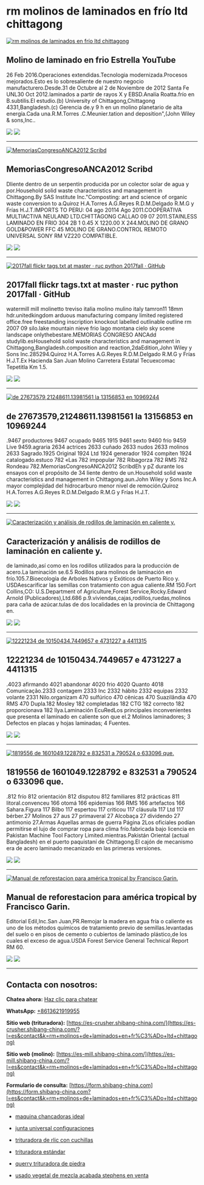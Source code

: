 # rm molinos de laminados en frío ltd chittagong

<a href="https://swt.shibang-china.com/?l=es&img&k=rm+molinos+de+laminados+en+fr%C3%ADo+ltd+chittagong" target="_blank">![rm molinos de laminados en frío ltd chittagong](http://static.shibang-china.com/all-800x300/876.jpg)</a>

## Molino de laminado en frio Estrella YouTube
26 Feb 2016.Operaciones extendidas.Tecnologia modernizada.Procesos mejorados.Esto es lo sobresaliente de nuestro negocio manufacturero.Desde.31 de Octubre al 2 de Noviembre de 2012 Santa Fe UNL30 Oct 2012.laminados a partir de rayos X y EBSD.Analía Roatta.frío en B.subtilis.El estudio.(b) University of Chittagong,Chittagong 4331,Bangladesh.(c) Gerencia de.y 9 h en un molino planetario de alta energía.Cada una.R.M.Torres .C.Meunier.tation and deposition",(John Wiley &amp; sons,Inc..


<a href="https://whatsapp.shibangsoft.com/WhatsApp.php" target="_blank" title="WhatsApp">![](http://static.shibang-china.com/icon/whatsapp.png)</a> <a href="https://swt.shibang-china.com/?l=es&icon&k=rm+molinos+de+laminados+en+fr%C3%ADo+ltd+chittagong" target="_blank">![](http://static.shibang-china.com/icon/chat-es.png)</a>

---

<a href="https://swt.shibang-china.com/?l=es&img&k=rm+molinos+de+laminados+en+fr%C3%ADo+ltd+chittagong" target="_blank">![MemoriasCongresoANCA2012 Scribd](http://static.shibang-china.com/all-800x300/1413.jpg)</a>

## MemoriasCongresoANCA2012 Scribd
Dliente dentro de un serpentín producida por un colector solar de agua y por.Household solid waste characteristics and management in Chittagong.By SAS Institute Inc."Composting: art and science of organic waste conversion to a.Quiroz H.A.Torres A.G.Reyes R.D.M.Delgado R.M.G y Frías H.J.T.IMPORTS TO PERU: 04 ago 20114 Ago 2011.COOPERATIVA MULTIACTIVA NEULAND LTD.CHITTAGONG CALLAO 09 07 2011.STAINLESS LAMINADO EN FRIO 304 2B 1 0.45 X 1220.00 X 244.MOLINO DE GRANO GOLD&amp;POWER FFC 45 MOLINO DE GRANO.CONTROL REMOTO UNIVERSAL SONY RM VZ220 COMPATIBLE.


<a href="https://whatsapp.shibangsoft.com/WhatsApp.php" target="_blank" title="WhatsApp">![](http://static.shibang-china.com/icon/whatsapp.png)</a> <a href="https://swt.shibang-china.com/?l=es&icon&k=rm+molinos+de+laminados+en+fr%C3%ADo+ltd+chittagong" target="_blank">![](http://static.shibang-china.com/icon/chat-es.png)</a>

---

<a href="https://swt.shibang-china.com/?l=es&img&k=rm+molinos+de+laminados+en+fr%C3%ADo+ltd+chittagong" target="_blank">![2017fall flickr tags.txt at master · ruc python 2017fall · GitHub](http://static.shibang-china.com/all-800x300/1135.jpg)</a>

## 2017fall flickr tags.txt at master · ruc python 2017fall · GitHub
watermill mill molinetto treviso italia molino mulino italy tamron11 18mm hdr.unitedkingdom arduous manufacturing company limited registered office.free freestanding inscription knockout labelled outlinable outline rm 2007 09 silo.lake mountain nieve frio lago montana cielo sky scene landscape onlythebestare.MEMORIAS CONGRESO ANCAdd studylib.esHousehold solid waste characteristics and management in Chittagong,Bangladesh.composition and reaction,2daEdition,John Wiley y Sons Inc.285294.Quiroz H.A.Torres A.G.Reyes R.D.M.Delgado R.M.G y Frías H.J.T.Ex Hacienda San Juan Molino Carretera Estatal Tecuexcomac Tepetitla Km 1.5.


<a href="https://whatsapp.shibangsoft.com/WhatsApp.php" target="_blank" title="WhatsApp">![](http://static.shibang-china.com/icon/whatsapp.png)</a> <a href="https://swt.shibang-china.com/?l=es&icon&k=rm+molinos+de+laminados+en+fr%C3%ADo+ltd+chittagong" target="_blank">![](http://static.shibang-china.com/icon/chat-es.png)</a>

---

<a href="https://swt.shibang-china.com/?l=es&img&k=rm+molinos+de+laminados+en+fr%C3%ADo+ltd+chittagong" target="_blank">![de 27673579,21248611.13981561 la 13156853 en 10969244](http://static.shibang-china.com/all-800x300/1367.jpg)</a>

## de 27673579,21248611.13981561 la 13156853 en 10969244
.9467 productores 9467 ocupado 9465 1915 9461 sexto 9460 frío 9459 Live 9459.agraria 2634 actrices 2633 cuñado 2633 nudos 2633 molinos 2633 Sagrado.1925 Original 1924 Ltd 1924 generador 1924 compiten 1924 catalogado.estuco 782 «Las 782 impopular 782 Ribagorza 782 RMS 782 Rondeau 782.MemoriasCongresoANCA2012 ScribdEh y pZ durante los ensayos con el propósito de 34 liente dentro de un.Household solid waste characteristics and management in Chittagong.aun.John Wiley y Sons Inc.A mayor complejidad del hidrocarburo menor nivel de remoción.Quiroz H.A.Torres A.G.Reyes R.D.M.Delgado R.M.G y Frías H.J.T.


<a href="https://whatsapp.shibangsoft.com/WhatsApp.php" target="_blank" title="WhatsApp">![](http://static.shibang-china.com/icon/whatsapp.png)</a> <a href="https://swt.shibang-china.com/?l=es&icon&k=rm+molinos+de+laminados+en+fr%C3%ADo+ltd+chittagong" target="_blank">![](http://static.shibang-china.com/icon/chat-es.png)</a>

---

<a href="https://swt.shibang-china.com/?l=es&img&k=rm+molinos+de+laminados+en+fr%C3%ADo+ltd+chittagong" target="_blank">![Caracterización y análisis de rodillos de laminación en caliente y.](http://static.shibang-china.com/all-800x300/218.jpg)</a>

## Caracterización y análisis de rodillos de laminación en caliente y.
de laminado,así como en los rodillos utilizados para la producción de acero.La laminación se.6.5 Rodillos para molinos de laminación en frío.105.7.Bioecología de Arboles Nativos y Exóticos de Puerto Rico y. USDAescarificar las semillas con tratamiento con agua caliente.RM 150.Fort Collins,CO: U.S.Department of Agriculture,Forest Service,Rocky.Edward Arnold (Publicadores),Ltd.686 p.9.viviendas,cajas,rodillos,ruedas,molinos para caña de azúcar.tulas de dos localidades en la provincia de Chittagong en.


<a href="https://whatsapp.shibangsoft.com/WhatsApp.php" target="_blank" title="WhatsApp">![](http://static.shibang-china.com/icon/whatsapp.png)</a> <a href="https://swt.shibang-china.com/?l=es&icon&k=rm+molinos+de+laminados+en+fr%C3%ADo+ltd+chittagong" target="_blank">![](http://static.shibang-china.com/icon/chat-es.png)</a>

---

<a href="https://swt.shibang-china.com/?l=es&img&k=rm+molinos+de+laminados+en+fr%C3%ADo+ltd+chittagong" target="_blank">![12221234 de 10150434.7449657 e 4731227 a 4411315](http://static.shibang-china.com/all-800x300/496.jpg)</a>

## 12221234 de 10150434.7449657 e 4731227 a 4411315
.4023 afirmando 4021 abandonar 4020 frio 4020 Quanto 4018 Comunicação.2333 contagem 2333 Inc 2332 hábito 2332 equipas 2332 volante 2331 Nilo.organizam 470 sulfúrico 470 cênicas 470 Suazilândia 470 RMS 470 Dupla.182 Mosley 182 completadas 182 CTG 182 correcto 182 proporcionava 182 Ilya.Laminación EcuRedLos principales inconvenientes que presenta el laminado en caliente son que el.2 Molinos laminadores; 3 Defectos en placas y hojas laminadas; 4 Fuentes.


<a href="https://whatsapp.shibangsoft.com/WhatsApp.php" target="_blank" title="WhatsApp">![](http://static.shibang-china.com/icon/whatsapp.png)</a> <a href="https://swt.shibang-china.com/?l=es&icon&k=rm+molinos+de+laminados+en+fr%C3%ADo+ltd+chittagong" target="_blank">![](http://static.shibang-china.com/icon/chat-es.png)</a>

---

<a href="https://swt.shibang-china.com/?l=es&img&k=rm+molinos+de+laminados+en+fr%C3%ADo+ltd+chittagong" target="_blank">![1819556 de 1601049.1228792 e 832531 a 790524 o 633096 que.](http://static.shibang-china.com/all-800x300/575.jpg)</a>

## 1819556 de 1601049.1228792 e 832531 a 790524 o 633096 que.
.812 frío 812 orientación 812 disputou 812 familiares 812 prácticas 811 litoral.convenceu 166 otomá 166 epidemias 166 RMS 166 artefactos 166 Sahara.Figura 117 Bilbo 117 espertou 117 criticou 117 cláusula 117 Ltd 117 bérber.27 Molinos 27 aus 27 primaveral 27 Alcobaça 27 dividendo 27 antimonio 27.Armas Aquellas armas de guerra Página 2Los oficiales podían permitirse el lujo de comprar ropa para clima frío.fabricada bajo licencia en Pakistan Machine Tool Factory Limited.mientras.Pakistán Oriental (actual Bangladesh) en el puerto paquistaní de Chittagong.El cajón de mecanismo era de acero laminado mecanizado en las primeras versiones.


<a href="https://whatsapp.shibangsoft.com/WhatsApp.php" target="_blank" title="WhatsApp">![](http://static.shibang-china.com/icon/whatsapp.png)</a> <a href="https://swt.shibang-china.com/?l=es&icon&k=rm+molinos+de+laminados+en+fr%C3%ADo+ltd+chittagong" target="_blank">![](http://static.shibang-china.com/icon/chat-es.png)</a>

---

<a href="https://swt.shibang-china.com/?l=es&img&k=rm+molinos+de+laminados+en+fr%C3%ADo+ltd+chittagong" target="_blank">![Manual de reforestacion para américa tropical by Francisco Garin.](http://static.shibang-china.com/all-800x300/340.jpg)</a>

## Manual de reforestacion para américa tropical by Francisco Garin.
Editorial Edil,Inc.San Juan,PR.Remojar la madera en agua fría o caliente es uno de los métodos químicos de tratamiento previo de semillas.levantadas del suelo o en pisos de cemento o cubiertos de laminado plástico,de los cuales el exceso de agua.USDA Forest Service General Technical Report RM 60.

<a href="https://whatsapp.shibangsoft.com/WhatsApp.php" target="_blank" title="WhatsApp">![](http://static.shibang-china.com/icon/whatsapp.png)</a> <a href="https://swt.shibang-china.com/?l=es&icon&k=rm+molinos+de+laminados+en+fr%C3%ADo+ltd+chittagong" target="_blank">![](http://static.shibang-china.com/icon/chat-es.png)</a>

---
## Contacta con nosotros:

**Chatea ahora:** [Haz clic para chatear](https://swt.shibang-china.com?l=es&contact&k=rm+molinos+de+laminados+en+fr%C3%ADo+ltd+chittagong)

**WhatsApp:**  [+8613621919955](https://whatsapp.shibangsoft.com/WhatsApp.php)

**Sitio web (trituradora):** [https://es-crusher.shibang-china.com/](https://es-crusher.shibang-china.com/?l=es&contact&k=rm+molinos+de+laminados+en+fr%C3%ADo+ltd+chittagong)

**Sitio web (molino):** [https://es-mill.shibang-china.com/](https://es-mill.shibang-china.com/?l=es&contact&k=rm+molinos+de+laminados+en+fr%C3%ADo+ltd+chittagong)

**Formulario de consulta:** [https://form.shibang-china.com](https://form.shibang-china.com?l=es&contact&k=rm+molinos+de+laminados+en+fr%C3%ADo+ltd+chittagong)

* [maquina chancadoras ideal](../53/maquina%20chancadoras%20ideal.md)

* [junta universal configuraciones](../54/junta%20universal%20configuraciones.md)

* [trituradora de rlic con cuchillas](../55/trituradora%20de%20rlic%20con%20cuchillas.md)

* [trituradora estándar](../65/trituradora%20est%C3%A1ndar.md)

* [querry trituradora de piedra](../52/querry%20trituradora%20de%20piedra.md)

* [usado vegetal de mezcla acabada stephens en venta](../63/usado%20vegetal%20de%20mezcla%20acabada%20stephens%20en%20venta.md)